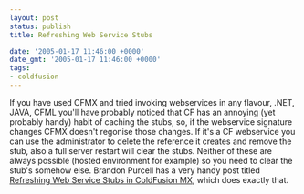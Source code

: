 ```yaml
---
layout: post
status: publish
title: Refreshing Web Service Stubs

date: '2005-01-17 11:46:00 +0000'
date_gmt: '2005-01-17 11:46:00 +0000'
tags:
- coldfusion
---
```

If you have used CFMX and tried invoking webservices in any flavour, .NET, JAVA, CFML you'll have probably noticed that CF has an annoying (yet probably handy) habit of caching the stubs, so, if the webservice signature changes CFMX doesn't regonise those changes.
If it's a CF webservice you can use the administrator to delete the reference it creates and remove the stub, also a full server restart will clear the stubs. Neither of these are always possible (hosted environment for example) so you need to clear the stub's somehow else. Brandon Purcell has a very handy post titled <a href="http://www.bpurcell.org/blog/index.cfm?mode=entry&entry=965" target="_blank">Refreshing Web Service Stubs in ColdFusion MX</a>, which does exactly that.
